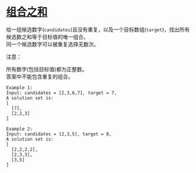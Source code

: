 # [组合之和](https://leetcode.com/problems/combination-sum/)

给一组候选数字(`candidates`)且没有重复，以及一个目标数组(`target`)，找出所有候选数之和等于目标值的唯一组合。  
同一个候选数字可以被重复选择无数次。

注意：

所有数字(包括目标值)都为正整数。  
答案中不能包含重复的组合。

```
Example 1:
Input: candidates = [2,3,6,7], target = 7,
A solution set is:
[
  [7],
  [2,2,3]
]

Example 2:
Input: candidates = [2,3,5], target = 8,
A solution set is:
[
  [2,2,2,2],
  [2,3,3],
  [3,5]
]
```
